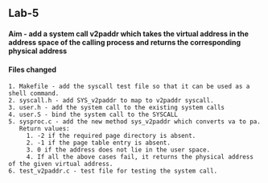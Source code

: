 ## Lab-5
#### Aim - add a system call v2paddr which takes the virtual address in the address space of the calling process and returns the corresponding physical address
#### Files changed
    1. Makefile - add the syscall test file so that it can be used as a shell command.
    2. syscall.h - add SYS_v2paddr to map to v2paddr syscall.
    3. user.h - add the system call to the existing system calls
    4. user.S - bind the system call to the SYSCALL
    5. sysproc.c - add the new method sys_v2paddr which converts va to pa.
       Return values:
         1. -2 if the required page directory is absent.
         2. -1 if the page table entry is absent.
         3. 0 if the address does not lie in the user space.
         4. If all the above cases fail, it returns the physical address of the given virtual address.  
    6. test_v2paddr.c - test file for testing the system call.